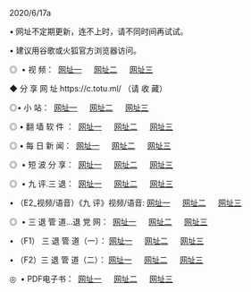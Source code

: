 <p>2020/6/17a
<p>• 网址不定期更新，连不上时，请不同时间再试试。
<p>• 建议用谷歌或火狐官方浏览器访问。
<p>◎  • 视 频： 
<a href="http://hjf.csso.cam/" target="_blank">网址一</a> 　 
<a href="http://hui.csso.cam/" target="_blank">网址二</a> 　 
<a href="http://hqu.csso.cam/b.html" target="_blank">网址三</a>
<p>◆ 分 享 网 址  https://c.totu.ml/  （请 收 藏） </p>

<p>◎•  小 站：  
<a href="http://hjf.csso.cam/f.html" target="_blank">网址一</a> 　 
<a href="http://hui.csso.cam/h.html" target="_blank">网址二</a> 　 
<a href="http://hqu.csso.cam/k/" target="_blank">网址三</a></p><p>

<p>◎  • 翻 墙 软 件 ：  
<a href="http://hjf.csso.cam/ff/" target="_blank">网址一</a> 　 
<a href="http://hui.csso.cam/s/read/a1_nd.html" target="_blank">网址二</a> 　 
<a href="http://hqu.csso.cam/ff/index.html" target="_blank">网址三</a></p>
<p>◎  • 每 日 新 闻：  
<a href="http://hjf.csso.cam/day/" target="_blank">网址一</a> 　 
<a href="http://hui.csso.cam/day/" target="_blank">网址二</a> 　 
<a href="http://hqu.csso.cam/day/index.html" target="_blank">网址三</a></p>
<p>◎   • 短 波 分 享：  
<a href="http://hjf.csso.cam/h/" target="_blank">网址一</a> 　 
<a href="http://hqu.csso.cam/h/" target="_blank">网址二</a> 　 
<a href="http://hui.csso.cam/h/index.html" target="_blank">网址三</a></p>
<p>◎   • 九 评.三 退：  
<a href="http://hjf.csso.cam/t/" target="_blank">网址一</a> 　 
<a href="http://hqu.csso.cam/v2/index.html" target="_blank">网址二</a> 　 
<a href="http://hui.csso.cam/tt/index.html" target="_blank">网址三</a> 　</p>
<p>  • （E2_视频/语音）《九 评》视频/语音: 
<a href="http://hjf.csso.cam/7738.html" target="_blank">网址一</a> 　 
<a href="http://hqu.csso.cam/7614.html" target="_blank">网址二</a> 　 
<a href="http://hui.csso.cam/7633.html" target="_blank">网址三</a></p>
<p>◎   • 三 退 管 道...退 党 网：  
<a href="http://hjf.csso.cam/go/td1.html" target="_blank">网址一</a> 　 
<a href="http://hqu.csso.cam/go/td2.html" target="_blank">网址二</a> 　 
<a href="http://hui.csso.cam/go/td3.html" target="_blank">网址三</a></p>
<p>  • （F1） 三 退 管 道（一）： 
<a href="http://hjf.csso.cam/dd/" target="_blank">网址一</a> 　 
<a href="http://hqu.csso.cam/s/read/a1_tdx.html" target="_blank">网址二</a> 　 
<a href="http://hui.csso.cam/dd/" target="_blank">网址三</a></p>
<p>  • （F2）三 退 管 道（二）： 
<a href="http://hqu.csso.cam/d/" target="_blank">网址一</a> 　 
<a href="http://hjf.csso.cam/d/index.html" target="_blank">网址二</a> 　 
<a href="http://hui.csso.cam/d/" target="_blank">网址三</a></p>
<p>◎   • PDF电子书：  
<a href="http://hjf.csso.cam/p/" target="_blank">网址一</a> 　 
<a href="http://hui.csso.cam/p/index.html" target="_blank">网址二</a> 　 
<a href="http://hqu.csso.cam/p/" target="_blank">网址三</a></p>
